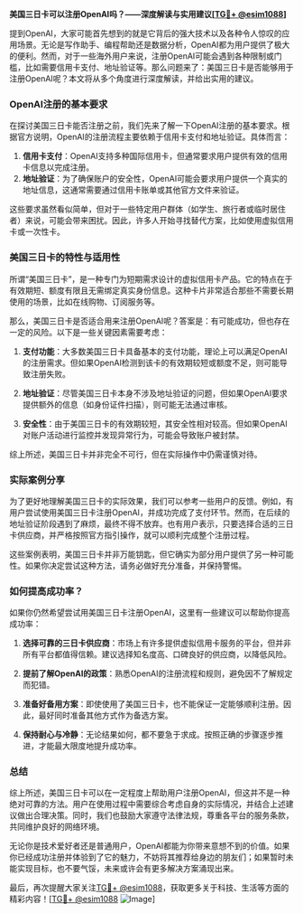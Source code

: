 **美国三日卡可以注册OpenAI吗？——深度解读与实用建议[[TG💪+ @esim1088](https://t.me/s/esim1088)]**

提到OpenAI，大家可能首先想到的就是它背后的强大技术以及各种令人惊叹的应用场景。无论是写作助手、编程帮助还是数据分析，OpenAI都为用户提供了极大的便利。然而，对于一些海外用户来说，注册OpenAI可能会遇到各种限制或门槛，比如需要信用卡支付、地址验证等。那么问题来了：美国三日卡是否能够用于注册OpenAI呢？本文将从多个角度进行深度解读，并给出实用的建议。

### OpenAI注册的基本要求

在探讨美国三日卡能否注册之前，我们先来了解一下OpenAI注册的基本要求。根据官方说明，OpenAI的注册流程主要依赖于信用卡支付和地址验证。具体而言：

1. **信用卡支付**：OpenAI支持多种国际信用卡，但通常要求用户提供有效的信用卡信息以完成注册。
2. **地址验证**：为了确保账户的安全性，OpenAI可能会要求用户提供一个真实的地址信息，这通常需要通过信用卡账单或其他官方文件来验证。

这些要求虽然看似简单，但对于一些特定用户群体（如学生、旅行者或临时居住者）来说，可能会带来困扰。因此，许多人开始寻找替代方案，比如使用虚拟信用卡或一次性卡。

### 美国三日卡的特性与适用性

所谓“美国三日卡”，是一种专门为短期需求设计的虚拟信用卡产品。它的特点在于有效期短、额度有限且无需绑定真实身份信息。这种卡片非常适合那些不需要长期使用的场景，比如在线购物、订阅服务等。

那么，美国三日卡是否适合用来注册OpenAI呢？答案是：有可能成功，但也存在一定的风险。以下是一些关键因素需要考虑：

1. **支付功能**：大多数美国三日卡具备基本的支付功能，理论上可以满足OpenAI的注册需求。但如果OpenAI检测到该卡的有效期较短或额度不足，则可能导致注册失败。
   
2. **地址验证**：尽管美国三日卡本身不涉及地址验证的问题，但如果OpenAI要求提供额外的信息（如身份证件扫描），则可能无法通过审核。

3. **安全性**：由于美国三日卡的有效期较短，其安全性相对较高。但如果OpenAI对账户活动进行监控并发现异常行为，可能会导致账户被封禁。

综上所述，美国三日卡并非完全不可行，但在实际操作中仍需谨慎对待。

### 实际案例分享

为了更好地理解美国三日卡的实际效果，我们可以参考一些用户的反馈。例如，有用户尝试使用美国三日卡注册OpenAI，并成功完成了支付环节。然而，在后续的地址验证阶段遇到了麻烦，最终不得不放弃。也有用户表示，只要选择合适的三日卡供应商，并严格按照官方指引操作，就可以顺利完成整个注册过程。

这些案例表明，美国三日卡并非万能钥匙，但它确实为部分用户提供了另一种可能性。如果你决定尝试这种方法，请务必做好充分准备，并保持警惕。

### 如何提高成功率？

如果你仍然希望尝试用美国三日卡注册OpenAI，这里有一些建议可以帮助你提高成功率：

1. **选择可靠的三日卡供应商**：市场上有许多提供虚拟信用卡服务的平台，但并非所有平台都值得信赖。建议选择知名度高、口碑良好的供应商，以降低风险。
   
2. **提前了解OpenAI的政策**：熟悉OpenAI的注册流程和规则，避免因不了解规定而犯错。

3. **准备好备用方案**：即使使用了美国三日卡，也不能保证一定能够顺利注册。因此，最好同时准备其他方式作为备选方案。

4. **保持耐心与冷静**：无论结果如何，都不要急于求成。按照正确的步骤逐步推进，才能最大限度地提升成功率。

### 总结

综上所述，美国三日卡可以在一定程度上帮助用户注册OpenAI，但这并不是一种绝对可靠的方法。用户在使用过程中需要综合考虑自身的实际情况，并结合上述建议做出合理决策。同时，我们也鼓励大家遵守法律法规，尊重各平台的服务条款，共同维护良好的网络环境。

无论你是技术爱好者还是普通用户，OpenAI都能为你带来意想不到的价值。如果你已经成功注册并体验到了它的魅力，不妨将其推荐给身边的朋友们；如果暂时未能实现目标，也不要气馁，未来或许会有更多解决方案涌现出来。

最后，再次提醒大家关注[TG💪+ @esim1088](https://t.me/s/esim1088)，获取更多关于科技、生活等方面的精彩内容！[[TG💪+ @esim1088](https://t.me/s/esim1088) ![Image](https://i.postimg.cc/4NQfJmqS/Snipaste-2025-05-13-00-14-12.png)]
